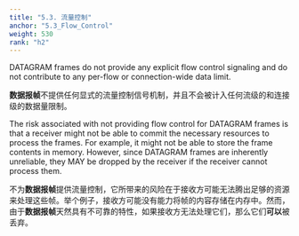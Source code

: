 ```yaml
---
title: "5.3. 流量控制"
anchor: "5.3_Flow_Control"
weight: 530
rank: "h2"
---
```


DATAGRAM frames do not provide any explicit flow control signaling and do not contribute to any per-flow or connection-wide data limit.

**数据报帧**不提供任何显式的流量控制信号机制，并且不会被计入任何流级的和连接级的数据量限制。

The risk associated with not providing flow control for DATAGRAM frames is that a receiver might not be able to commit the necessary resources to process the frames. For example, it might not be able to store the frame contents in memory. However, since DATAGRAM frames are inherently unreliable, they MAY be dropped by the receiver if the receiver cannot process them.

不为**数据报帧**提供流量控制，它所带来的风险在于接收方可能无法腾出足够的资源来处理这些帧。举个例子，接收方可能没有能力将帧的内容存储在内存中。然而，由于**数据报帧**天然具有不可靠的特性，如果接收方无法处理它们，那么它们**可以**被丢弃。
